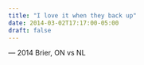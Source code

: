 ```yaml
---
title: "I love it when they back up"
date: 2014-03-02T17:17:00-05:00
draft: false
---
```

— 2014 Brier, ON vs NL
<!--more--> 

